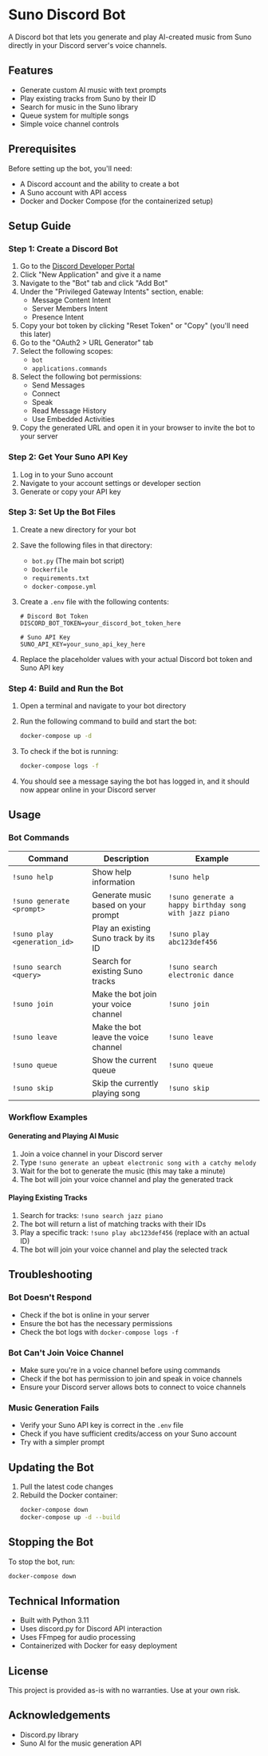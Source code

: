 # Suno Discord Bot

A Discord bot that lets you generate and play AI-created music from Suno directly in your Discord server's voice channels.

## Features

- Generate custom AI music with text prompts
- Play existing tracks from Suno by their ID
- Search for music in the Suno library
- Queue system for multiple songs
- Simple voice channel controls

## Prerequisites

Before setting up the bot, you'll need:

- A Discord account and the ability to create a bot
- A Suno account with API access
- Docker and Docker Compose (for the containerized setup)

## Setup Guide

### Step 1: Create a Discord Bot

1. Go to the [Discord Developer Portal](https://discord.com/developers/applications)
2. Click "New Application" and give it a name
3. Navigate to the "Bot" tab and click "Add Bot"
4. Under the "Privileged Gateway Intents" section, enable:
   - Message Content Intent
   - Server Members Intent
   - Presence Intent
5. Copy your bot token by clicking "Reset Token" or "Copy" (you'll need this later)
6. Go to the "OAuth2 > URL Generator" tab
7. Select the following scopes:
   - `bot`
   - `applications.commands`
8. Select the following bot permissions:
   - Send Messages
   - Connect
   - Speak
   - Read Message History
   - Use Embedded Activities
9. Copy the generated URL and open it in your browser to invite the bot to your server

### Step 2: Get Your Suno API Key

1. Log in to your Suno account
2. Navigate to your account settings or developer section
3. Generate or copy your API key

### Step 3: Set Up the Bot Files

1. Create a new directory for your bot
2. Save the following files in that directory:
   - `bot.py` (The main bot script)
   - `Dockerfile`
   - `requirements.txt`
   - `docker-compose.yml`
   
3. Create a `.env` file with the following contents:
   ```
   # Discord Bot Token
   DISCORD_BOT_TOKEN=your_discord_bot_token_here
   
   # Suno API Key
   SUNO_API_KEY=your_suno_api_key_here
   ```

4. Replace the placeholder values with your actual Discord bot token and Suno API key

### Step 4: Build and Run the Bot

1. Open a terminal and navigate to your bot directory
2. Run the following command to build and start the bot:
   ```bash
   docker-compose up -d
   ```
3. To check if the bot is running:
   ```bash
   docker-compose logs -f
   ```

4. You should see a message saying the bot has logged in, and it should now appear online in your Discord server

## Usage

### Bot Commands

| Command | Description | Example |
|---------|-------------|---------|
| `!suno help` | Show help information | `!suno help` |
| `!suno generate <prompt>` | Generate music based on your prompt | `!suno generate a happy birthday song with jazz piano` |
| `!suno play <generation_id>` | Play an existing Suno track by its ID | `!suno play abc123def456` |
| `!suno search <query>` | Search for existing Suno tracks | `!suno search electronic dance` |
| `!suno join` | Make the bot join your voice channel | `!suno join` |
| `!suno leave` | Make the bot leave the voice channel | `!suno leave` |
| `!suno queue` | Show the current queue | `!suno queue` |
| `!suno skip` | Skip the currently playing song | `!suno skip` |

### Workflow Examples

#### Generating and Playing AI Music

1. Join a voice channel in your Discord server
2. Type `!suno generate an upbeat electronic song with a catchy melody`
3. Wait for the bot to generate the music (this may take a minute)
4. The bot will join your voice channel and play the generated track

#### Playing Existing Tracks

1. Search for tracks: `!suno search jazz piano`
2. The bot will return a list of matching tracks with their IDs
3. Play a specific track: `!suno play abc123def456` (replace with an actual ID)
4. The bot will join your voice channel and play the selected track

## Troubleshooting

### Bot Doesn't Respond

- Check if the bot is online in your server
- Ensure the bot has the necessary permissions
- Check the bot logs with `docker-compose logs -f`

### Bot Can't Join Voice Channel

- Make sure you're in a voice channel before using commands
- Check if the bot has permission to join and speak in voice channels
- Ensure your Discord server allows bots to connect to voice channels

### Music Generation Fails

- Verify your Suno API key is correct in the `.env` file
- Check if you have sufficient credits/access on your Suno account
- Try with a simpler prompt

## Updating the Bot

1. Pull the latest code changes
2. Rebuild the Docker container:
   ```bash
   docker-compose down
   docker-compose up -d --build
   ```

## Stopping the Bot

To stop the bot, run:
```bash
docker-compose down
```

## Technical Information

- Built with Python 3.11
- Uses discord.py for Discord API interaction
- Uses FFmpeg for audio processing
- Containerized with Docker for easy deployment

## License

This project is provided as-is with no warranties. Use at your own risk.

## Acknowledgements

- Discord.py library
- Suno AI for the music generation API
